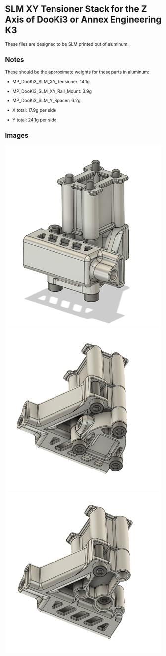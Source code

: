 # SLM XY Tensioner Stack for the Z Axis of DooKi3 or Annex Engineering K3
These files are designed to be SLM printed out of aluminum.

## Notes
These should be the approximate weights for these parts in aluminum:

- MP_DooKi3_SLM_XY_Tensioner: 14.1g
- MP_DooKi3_SLM_XY_Rail_Mount: 3.9g
- MP_DooKi3_SLM_Y_Spacer: 6.2g

- X total: 17.9g per side
- Y total: 24.1g per side

## Images
![XY_Tensioner_1](Images/XY_Tensioner_1.png)
![XY_Tensioner_2](Images/XY_Tensioner_2.png)
![XY_Tensioner_3](Images/XY_Tensioner_3.png)

